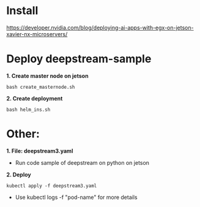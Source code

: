 # Install

https://developer.nvidia.com/blog/deploying-ai-apps-with-egx-on-jetson-xavier-nx-microservers/

# Deploy deepstream-sample

**1. Create master node on jetson**
```
bash create_masternode.sh

```

**2. Create deployment**
```
bash helm_ins.sh

```
# Other:
**1. File: deepstream3.yaml**
- Run code sample of deepstream on python on jetson

**2. Deploy**
```
kubectl apply -f deepstream3.yaml

```
- Use kubectl logs -f "pod-name" for more details

